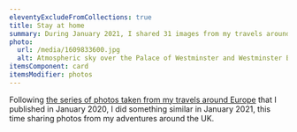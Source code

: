 ```yaml
---
eleventyExcludeFromCollections: true
title: Stay at home
summary: During January 2021, I shared 31 images from my travels around the UK.
photo:
  url: /media/1609833600.jpg
  alt: Atmospheric sky over the Palace of Westminster and Westminster Bridge.
itemsComponent: card
itemsModifier: photos
---
```

Following [the series of photos taken from my travels around Europe](/collections/look_to_europe/) that I published in January 2020, I did something similar in January 2021, this time sharing photos from my adventures around the UK.
